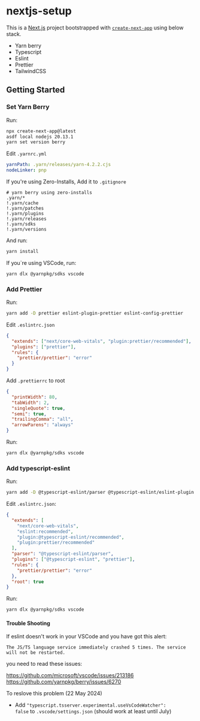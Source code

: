 # nextjs-setup

This is a [Next.js](https://nextjs.org/) project bootstrapped with [`create-next-app`](https://github.com/vercel/next.js/tree/canary/packages/create-next-app) using below stack.

- Yarn berry
- Typescript
- Eslint
- Prettier
- TailwindCSS

## Getting Started

### Set Yarn Berry

Run:

```zsh
npx create-next-app@latest
asdf local nodejs 20.13.1
yarn set version berry
```

Edit `.yarnrc.yml`

```yml
yarnPath: .yarn/releases/yarn-4.2.2.cjs
nodeLinker: pnp
```

If you're using Zero-Installs, Add it to `.gitignore`

```gitignore
# yarn berry using zero-installs
.yarn/*
!.yarn/cache
!.yarn/patches
!.yarn/plugins
!.yarn/releases
!.yarn/sdks
!.yarn/versions
```

And run:

```zsh
yarn install
```

If you`re using VSCode, run:

```zsh
yarn dlx @yarnpkg/sdks vscode
```

### Add Prettier

Run:

```zsh
yarn add -D prettier eslint-plugin-prettier eslint-config-prettier
```

Edit `.eslintrc.json`

```json
{
  "extends": ["next/core-web-vitals", "plugin:prettier/recommended"],
  "plugins": ["prettier"],
  "rules": {
    "prettier/prettier": "error"
  }
}
```

Add `.prettierrc` to root

```json
{
  "printWidth": 80,
  "tabWidth": 2,
  "singleQuote": true,
  "semi": true,
  "trailingComma": "all",
  "arrowParens": "always"
}
```

Run:

```zsh
yarn dlx @yarnpkg/sdks vscode
```

### Add typescript-eslint

Run:

```zsh
yarn add -D @typescript-eslint/parser @typescript-eslint/eslint-plugin
```

Edit `.eslintrc.json`:

```json
{
  "extends": [
    "next/core-web-vitals",
    "eslint:recommended",
    "plugin:@typescript-eslint/recommended",
    "plugin:prettier/recommended"
  ],
  "parser": "@typescript-eslint/parser",
  "plugins": ["@typescript-eslint", "prettier"],
  "rules": {
    "prettier/prettier": "error"
  },
  "root": true
}
```

Run:

```zsh
yarn dlx @yarnpkg/sdks vscode
```

#### Trouble Shooting

If eslint doesn't work in your VSCode and you have got this alert:

```
The JS/TS language service immediately crashed 5 times. The service will not be restarted.
```

you need to read these issues:

https://github.com/microsoft/vscode/issues/213186
https://github.com/yarnpkg/berry/issues/6270

To reslove this problem (22 May 2024)

- Add `"typescript.tsserver.experimental.useVsCodeWatcher": false` to `.vscode/settings.json` (should work at least until July)
